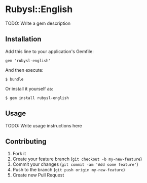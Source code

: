 # Rubysl::English

TODO: Write a gem description

## Installation

Add this line to your application's Gemfile:

    gem 'rubysl-english'

And then execute:

    $ bundle

Or install it yourself as:

    $ gem install rubysl-english

## Usage

TODO: Write usage instructions here

## Contributing

1. Fork it
2. Create your feature branch (`git checkout -b my-new-feature`)
3. Commit your changes (`git commit -am 'Add some feature'`)
4. Push to the branch (`git push origin my-new-feature`)
5. Create new Pull Request
